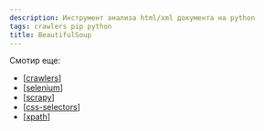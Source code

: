 ```yaml
---
description: Инструмент анализа html/xml документа на python
tags: crawlers pip python
title: BeautifulSoup
---
```

Смотир еще:

- [[crawlers]]
- [[selenium]]
- [[scrapy]]
- [[css-selectors]]
- [[xpath]]

[//begin]: # "Autogenerated link references for markdown compatibility"
[crawlers]: ../lists/crawlers "Crawlers"
[selenium]: selenium "Selenium"
[scrapy]: scrapy "Scrapy"
[css-selectors]: css-selectors "Css-selectors"
[xpath]: xpath "XPath в scrapy"
[//end]: # "Autogenerated link references"